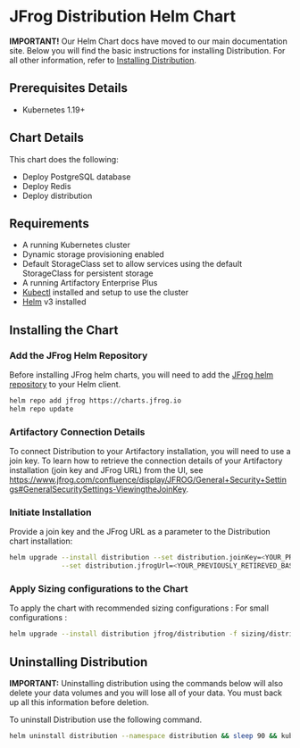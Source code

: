 # JFrog Distribution Helm Chart

**IMPORTANT!** Our Helm Chart docs have moved to our main documentation site. Below you will find the basic instructions for installing Distribution. For all other information, refer to [Installing Distribution](https://jfrog.com/help/r/jfrog-installation-setup-documentation/installing-distribution).

## Prerequisites Details
* Kubernetes 1.19+

## Chart Details
This chart does the following:
* Deploy PostgreSQL database
* Deploy Redis
* Deploy distribution

## Requirements
- A running Kubernetes cluster
- Dynamic storage provisioning enabled
- Default StorageClass set to allow services using the default StorageClass for persistent storage
- A running Artifactory Enterprise Plus
- [Kubectl](https://kubernetes.io/docs/tasks/tools/install-kubectl/) installed and setup to use the cluster
- [Helm](https://helm.sh/) v3 installed

## Installing the Chart

### Add the JFrog Helm Repository
Before installing JFrog helm charts, you will need to add the [JFrog helm repository](https://charts.jfrog.io) to your Helm client.

```bash
helm repo add jfrog https://charts.jfrog.io
helm repo update
```

### Artifactory Connection Details
To connect Distribution to your Artifactory installation, you will need to use a join key. To learn how to retrieve the connection details of your Artifactory installation (join key and JFrog URL) from the UI, see https://www.jfrog.com/confluence/display/JFROG/General+Security+Settings#GeneralSecuritySettings-ViewingtheJoinKey. 

### Initiate Installation
Provide a join key and the JFrog URL as a parameter to the Distribution chart installation:

```bash
helm upgrade --install distribution --set distribution.joinKey=<YOUR_PREVIOUSLY_RETIREVED_JOIN_KEY> \
             --set distribution.jfrogUrl=<YOUR_PREVIOUSLY_RETIREVED_BASE_URL> jfrog/distribution --namespace distribution --create-namespace
```

### Apply Sizing configurations to the Chart
To apply the chart with recommended sizing configurations :
For small configurations :
```bash
helm upgrade --install distribution jfrog/distribution -f sizing/distribution-small.yaml --namespace distribution --create-namespace
```

## Uninstalling Distribution

**IMPORTANT:** Uninstalling distribution using the commands below will also delete your data volumes and you will lose all of your data. You must back up all this information before deletion.

To uninstall Distribution use the following command.

```bash
helm uninstall distribution --namespace distribution && sleep 90 && kubectl delete pvc -l app=distribution
```
